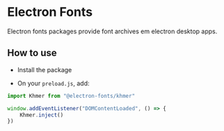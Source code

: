 # Electron Fonts

Electron fonts packages provide font archives em electron desktop apps.

## How to use

* Install the package

* On your `preload.js`, add:

```ts
import Khmer from "@electron-fonts/khmer"

window.addEventListener("DOMContentLoaded", () => {
    Khmer.inject()
})
```